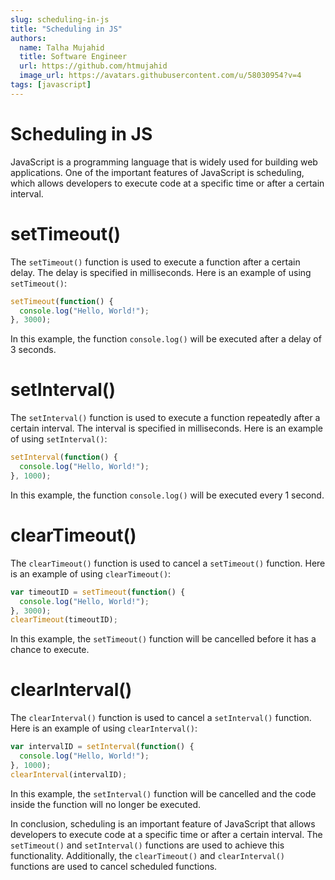 ```yaml
---
slug: scheduling-in-js
title: "Scheduling in JS"
authors:
  name: Talha Mujahid
  title: Software Engineer
  url: https://github.com/htmujahid
  image_url: https://avatars.githubusercontent.com/u/58030954?v=4
tags: [javascript]
---
```


Scheduling in JS
================

JavaScript is a programming language that is widely used for building web applications. One of the important features of JavaScript is scheduling, which allows developers to execute code at a specific time or after a certain interval.
<!-- truncate -->

setTimeout()
============

The `setTimeout()` function is used to execute a function after a certain delay. The delay is specified in milliseconds. Here is an example of using `setTimeout()`:

```js
setTimeout(function() {  
  console.log("Hello, World!");  
}, 3000);
```

In this example, the function `console.log()` will be executed after a delay of 3 seconds.

setInterval()
=============

The `setInterval()` function is used to execute a function repeatedly after a certain interval. The interval is specified in milliseconds. Here is an example of using `setInterval()`:

```js
setInterval(function() {  
  console.log("Hello, World!");  
}, 1000);
```

In this example, the function `console.log()` will be executed every 1 second.

clearTimeout()
==============

The `clearTimeout()` function is used to cancel a `setTimeout()` function. Here is an example of using `clearTimeout()`:

```js
var timeoutID = setTimeout(function() {  
  console.log("Hello, World!");  
}, 3000);  
clearTimeout(timeoutID);
```

In this example, the `setTimeout()` function will be cancelled before it has a chance to execute.

clearInterval()
===============

The `clearInterval()` function is used to cancel a `setInterval()` function. Here is an example of using `clearInterval()`:

```js
var intervalID = setInterval(function() {  
  console.log("Hello, World!");  
}, 1000);  
clearInterval(intervalID);
```

In this example, the `setInterval()` function will be cancelled and the code inside the function will no longer be executed.

In conclusion, scheduling is an important feature of JavaScript that allows developers to execute code at a specific time or after a certain interval. The `setTimeout()` and `setInterval()` functions are used to achieve this functionality. Additionally, the `clearTimeout()` and `clearInterval()` functions are used to cancel scheduled functions.